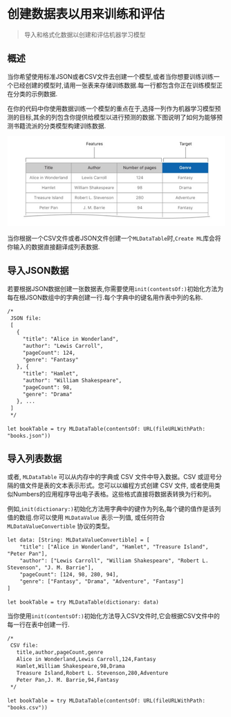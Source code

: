 # 创建数据表以用来训练和评估
> 导入和格式化数据以创建和评估机器学习模型

## 概述

当你希望使用标准JSON或者CSV文件去创建一个模型,或者当你想要训练训练一个已经创建的模型时,请用一张表来存储训练数据.每一行都包含你正在训练模型正在分类的示例数据.<br>

在你的代码中你使用数据训练一个模型的重点在于,选择一列作为机器学习模型预测的目标,其余的列包含你提供给模型以进行预测的数据.下图说明了如何为能够预测书籍流派的分类模型构建训练数据.
<div align="center"><img src="./01.jpg" alt="图01"></div>

当你根据一个CSV文件或者JSON文件创建一个`MLDataTable`时,`Create ML`库会将你输入的数据直接翻译成列表数据.

## 导入JSON数据
若要根据JSON数据创建一张数据表,你需要使用`init(contentsOf:)`初始化方法为每在根JSON数组中的字典创建一行.每个字典中的键名用作表中列的名称.
```
/*
 JSON file:
 [
   {
     "title": "Alice in Wonderland",
     "author": "Lewis Carroll",
     "pageCount": 124,
     "genre": "Fantasy"
   }, {
     "title": "Hamlet",
     "author": "William Shakespeare",
     "pageCount": 98,
     "genre": "Drama"
   }, ...
 ]
 */

let bookTable = try MLDataTable(contentsOf: URL(fileURLWithPath: "books.json"))
```

## 导入列表数据

或者, `MLDataTable` 可以从内存中的字典或 CSV 文件中导入数据。CSV 或逗号分隔的值文件是表的文本表示形式。您可以以编程方式创建 CSV 文件, 或者使用类似Numbers的应用程序导出电子表格。这些格式直接将数据表转换为行和列。<br>

例如,`init(dictionary:)`初始化方法用字典中的键作为列名,每个键的值作是该列值的数组.你可以使用 `MLDataValue` 表示一列值, 或任何符合 `MLDataValueConvertible` 协议的类型。
```
let data: [String: MLDataValueConvertible] = [
    "title": ["Alice in Wonderland", "Hamlet", "Treasure Island", "Peter Pan"],
    "author": ["Lewis Carroll", "William Shakespeare", "Robert L. Stevenson", "J. M. Barrie"],
    "pageCount": [124, 98, 280, 94],
    "genre": ["Fantasy", "Drama", "Adventure", "Fantasy"]
]

let bookTable = try MLDataTable(dictionary: data)
```
当你使用`init(contentsOf:)`初始化方法导入CSV文件时,它会根据CSV文件中的每一行在表中创建一行.
```
/*
 CSV file:
   title,author,pageCount,genre
   Alice in Wonderland,Lewis Carroll,124,Fantasy
   Hamlet,William Shakespeare,98,Drama
   Treasure Island,Robert L. Stevenson,280,Adventure
   Peter Pan,J. M. Barrie,94,Fantasy
 */

let bookTable = try MLDataTable(contentsOf: URL(fileURLWithPath: "books.csv")) 
```





